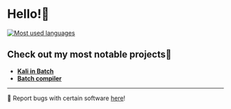 # Hello!👋

[![Most used languages](https://github-readme-stats.vercel.app/api/top-langs/?username=benja2998&layout=compact&theme=radical)](https://github.com/anuraghazra/github-readme-stats)

## Check out my most notable projects🔨

* [**Kali in Batch**](https://github.com/orgs/Kali-in-Batch/repositories)
* [**Batch compiler**](https://github.com/benja2998/batch)

---

🐛 Report bugs with certain software [here](https://error-reciever.vercel.app/)!
